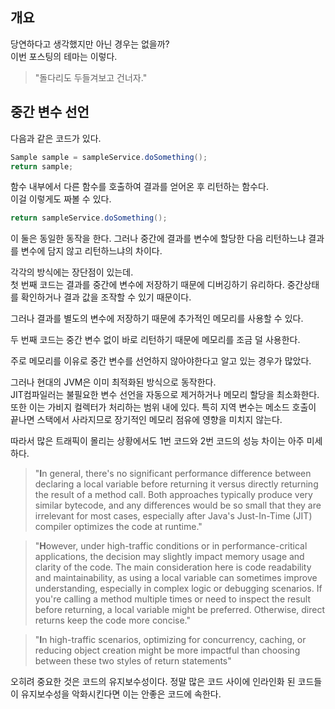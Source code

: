 ## 개요

당연하다고 생각했지만 아닌 경우는 없을까?  
이번 포스팅의 테마는 이렇다.
> "돌다리도 두들겨보고 건너자."

## 중간 변수 선언

다음과 같은 코드가 있다.
```java
Sample sample = sampleService.doSomething();
return sample;
```

함수 내부에서 다른 함수를 호출하여 결과를 얻어온 후 리턴하는 함수다.  
이걸 이렇게도 짜볼 수 있다.
```java
return sampleService.doSomething();
```

이 둘은 동일한 동작을 한다. 그러나 중간에 결과를 변수에 할당한 다음 리턴하느냐 결과를 변수에 담지 않고 리턴하느냐의 차이다.

각각의 방식에는 장단점이 있는데.  
첫 번째 코드는 결과를 중간에 변수에 저장하기 때문에 디버깅하기 유리하다. 중간상태를 확인하거나 결과 값을 조작할 수 있기 때문이다.

그러나 결과를 별도의 변수에 저장하기 때문에 추가적인 메모리를 사용할 수 있다.

두 번째 코드는 중간 변수 없이 바로 리턴하기 때문에 메모리를 조금 덜 사용한다.

주로 메모리를 이유로 중간 변수를 선언하지 않아야한다고 알고 있는 경우가 많았다. 

그러나 현대의 JVM은 이미 최적화된 방식으로 동작한다.  
JIT컴파일러는 불필요한 변수 선언을 자동으로 제거하거나 메모리 할당을 최소화한다.  
또한 이는 가비지 컬렉터가 처리하는 범위 내에 있다. 특히 지역 변수는 메소드 호출이 끝나면 스택에서 사라지므로 장기적인 메모리 점유에 영향을 미치지 않는다.

따라서 많은 트래픽이 몰리는 상황에서도 1번 코드와 2번 코드의 성능 차이는 아주 미세하다.

> "**I**n general, there's no significant performance difference between declaring a local variable before returning it versus directly returning the result of a method call. Both approaches typically produce very similar bytecode, and any differences would be so small that they are irrelevant for most cases, especially after Java's Just-In-Time (JIT) compiler optimizes the code at runtime."

> "**H**owever, under high-traffic conditions or in performance-critical applications, the decision may slightly impact memory usage and clarity of the code. The main consideration here is code readability and maintainability, as using a local variable can sometimes improve understanding, especially in complex logic or debugging scenarios. If you're calling a method multiple times or need to inspect the result before returning, a local variable might be preferred. Otherwise, direct returns keep the code more concise."

> "**I**n high-traffic scenarios, optimizing for concurrency, caching, or reducing object creation might be more impactful than choosing between these two styles of return statements​"

오히려 중요한 것은 코드의 유지보수성이다. 정말 많은 코드 사이에 인라인화 된 코드들이 유지보수성을 악화시킨다면 이는 안좋은 코드에 속한다.